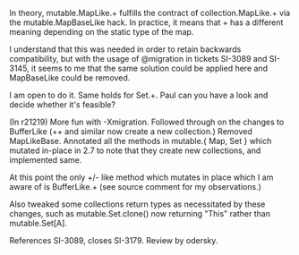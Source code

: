 In theory, mutable.MapLike.+ fulfills the contract of collection.MapLike.+ via the mutable.MapBaseLike hack. In practice, it means that + has a different meaning depending on the static type of the map.

I understand that this was needed in order to retain backwards compatibility, but with the usage of @migration in tickets SI-3089 and SI-3145, it seems to me that the same solution could be applied here and MapBaseLike could be removed.


I am open to do it. Same holds for Set.+. Paul can you have a look and decide whether it's feasible?

(In r21219) More fun with -Xmigration.  Followed through on the changes
to BufferLike (++ and similar now create a new collection.)
Removed MapLikeBase.  Annotated all the methods in mutable.{ Map, Set }
which mutated in-place in 2.7 to note that they create new
collections, and implemented same.

At this point the only +/- like method which mutates in place
which I am aware of is BufferLike.+ (see source comment for my
observations.)

Also tweaked some collections return types as necessitated by these
changes, such as mutable.Set.clone() now returning "This" rather
than mutable.Set[A].

References SI-3089, closes SI-3179.  Review by odersky.

